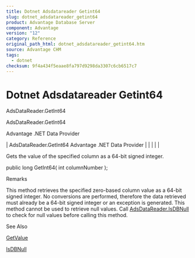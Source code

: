 ```yaml
---
title: Dotnet Adsdatareader Getint64
slug: dotnet_adsdatareader_getint64
product: Advantage Database Server
component: Advantage
version: "12"
category: Reference
original_path_html: dotnet_adsdatareader_getint64.htm
source: Advantage CHM
tags:
  - dotnet
checksum: 9f4a434f5eaae8fa797d9298da3307c6cb6517c7
---
```


# Dotnet Adsdatareader Getint64

AdsDataReader.GetInt64

AdsDataReader.GetInt64

Advantage .NET Data Provider

| AdsDataReader.GetInt64  Advantage .NET Data Provider |  |  |  |  |

Gets the value of the specified column as a 64-bit signed integer.

public long GetInt64( int columnNumber );

Remarks

This method retrieves the specified zero-based column value as a 64-bit signed integer. No conversions are performed, therefore the data retrieved must already be a 64-bit signed integer or an exception is generated. This method cannot be used to retrieve null values. Call [AdsDataReader.IsDBNull](dotnet_adsdatareader_isdbnull.md) to check for null values before calling this method.

See Also

[GetValue](dotnet_adsdatareader_getvalue.md)

[IsDBNull](dotnet_adsdatareader_isdbnull.md)
